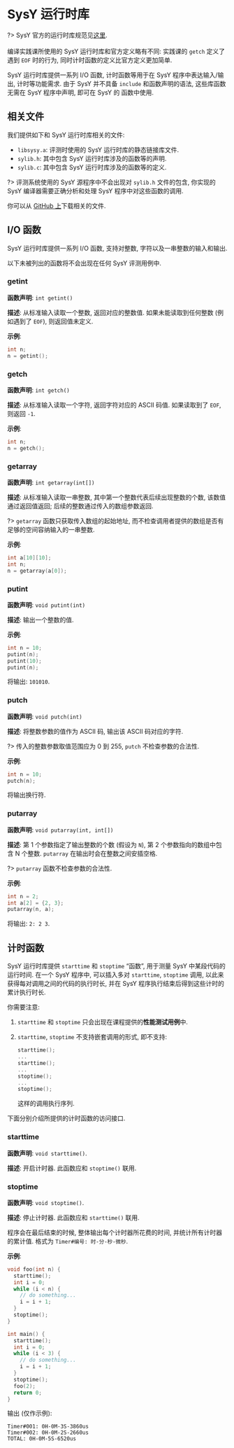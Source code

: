 # SysY 运行时库

?> SysY 官方的运行时库规范见[这里](https://gitlab.eduxiji.net/nscscc/compiler2021/-/blob/master/SysY%E8%BF%90%E8%A1%8C%E6%97%B6%E5%BA%93.pdf).
<br><br>
编译实践课所使用的 SysY 运行时库和官方定义略有不同: 实践课的 `getch` 定义了遇到 `EOF` 时的行为, 同时计时函数的定义比官方定义更加简单.

SysY 运行时库提供一系列 I/O 函数, 计时函数等用于在 SysY 程序中表达输入/输出, 计时等功能需求. 由于 SysY 并不具备 `include` 和函数声明的语法, 这些库函数无需在 SysY 程序中声明, 即可在 SysY 的 函数中使用.

## 相关文件

我们提供如下和 SysY 运行时库相关的文件:

* `libsysy.a`: 评测时使用的 SysY 运行时库的静态链接库文件.
* `sylib.h`: 其中包含 SysY 运行时库涉及的函数等的声明.
* `sylib.c`: 其中包含 SysY 运行时库涉及的函数等的定义.

?> 评测系统使用的 SysY 源程序中不会出现对 `sylib.h` 文件的包含, 你实现的 SysY 编译器需要正确分析和处理 SysY 程序中对这些函数的调用.

你可以从 [GitHub 上](https://github.com/pku-minic/sysy-runtime-lib/)下载相关的文件.

## I/O 函数

SysY 运行时库提供一系列 I/O 函数, 支持对整数, 字符以及一串整数的输入和输出.

以下未被列出的函数将不会出现在任何 SysY 评测用例中.

### getint

**函数声明**: `int getint()`

**描述**: 从标准输入读取一个整数, 返回对应的整数值. 如果未能读取到任何整数 (例如遇到了 `EOF`), 则返回值未定义.

**示例**:

```c
int n;
n = getint();
```

### getch

**函数声明**: `int getch()`

**描述**: 从标准输入读取一个字符, 返回字符对应的 ASCII 码值. 如果读取到了 `EOF`, 则返回 `-1`.

**示例**:

```c
int n;
n = getch();
```

### getarray

**函数声明**: `int getarray(int[])`

**描述**: 从标准输入读取一串整数, 其中第一个整数代表后续出现整数的个数, 该数值通过返回值返回; 后续的整数通过传入的数组参数返回.

?> `getarray` 函数只获取传入数组的起始地址, 而不检查调用者提供的数组是否有足够的空间容纳输入的一串整数.

**示例**:

```c
int a[10][10];
int n;
n = getarray(a[0]);
```

### putint

**函数声明**: `void putint(int)`

**描述**: 输出一个整数的值.

**示例**:

```c
int n = 10;
putint(n);
putint(10);
putint(n);
```

将输出: `101010`.

### putch

**函数声明**: `void putch(int)`

**描述**: 将整数参数的值作为 ASCII 码, 输出该 ASCII 码对应的字符.

?> 传入的整数参数取值范围应为 0 到 255, `putch` 不检查参数的合法性.

**示例**:

```c
int n = 10;
putch(n);
```

将输出换行符.

### putarray

**函数声明**: `void putarray(int, int[])`

**描述**: 第 1 个参数指定了输出整数的个数 (假设为 `N`), 第 2 个参数指向的数组中包含 N 个整数. `putarray` 在输出时会在整数之间安插空格.

?> `putarray` 函数不检查参数的合法性.

**示例**:

```c
int n = 2;
int a[2] = {2, 3};
putarray(n, a);
```

将输出: `2: 2 3`.

## 计时函数

SysY 运行时库提供 `starttime` 和 `stoptime` “函数”, 用于测量 SysY 中某段代码的运行时间. 在一个 SysY 程序中, 可以插入多对 `starttime`, `stoptime` 调用, 以此来获得每对调用之间的代码的执行时长, 并在 SysY 程序执行结束后得到这些计时的累计执行时长.

你需要注意:

1. `starttime` 和 `stoptime` 只会出现在课程提供的**性能测试用例**中.

2. `starttime`, `stoptime` 不支持嵌套调用的形式, 即不支持:

    ```c
    starttime();
    ...
    starttime();
    ...
    stoptime();
    ...
    stoptime();
    ```

    这样的调用执行序列.

下面分别介绍所提供的计时函数的访问接口.

### starttime

**函数声明**: `void starttime()`.

**描述**: 开启计时器. 此函数应和 `stoptime()` 联用.

### stoptime

**函数声明**: `void stoptime()`.

**描述**: 停止计时器. 此函数应和 `starttime()` 联用.

程序会在最后结束的时候, 整体输出每个计时器所花费的时间, 并统计所有计时器的累计值. 格式为 `Timer#编号: 时-分-秒-微秒`.

**示例**:

```c
void foo(int n) {
  starttime();
  int i = 0;
  while (i < n) {
    // do something...
    i = i + 1;
  }
  stoptime();
}

int main() {
  starttime();
  int i = 0;
  while (i < 3) {
    // do something...
    i = i + 1;
  }
  stoptime();
  foo(2);
  return 0;
}
```

输出 (仅作示例):

```
Timer#001: 0H-0M-3S-3860us
Timer#002: 0H-0M-2S-2660us
TOTAL: 0H-0M-5S-6520us
```

